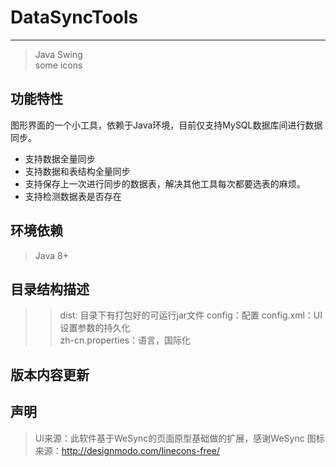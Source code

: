 
DataSyncTools
============
-------
>Java Swing  
>some icons

功能特性
---------
图形界面的一个小工具，依赖于Java环境，目前仅支持MySQL数据库间进行数据同步。
* 支持数据全量同步
* 支持数据和表结构全量同步
* 支持保存上一次进行同步的数据表，解决其他工具每次都要选表的麻烦。
* 支持检测数据表是否存在

环境依赖
---------
>Java 8+

目录结构描述
-------------
>>dist: 目录下有打包好的可运行jar文件
>config：配置
>>config.xml：UI设置参数的持久化  
>>zh-cn.properties：语言，国际化


版本内容更新
-------------

声明
-------
>UI来源：此软件基于WeSync的页面原型基础做的扩展，感谢WeSync
>图标来源：http://designmodo.com/linecons-free/
